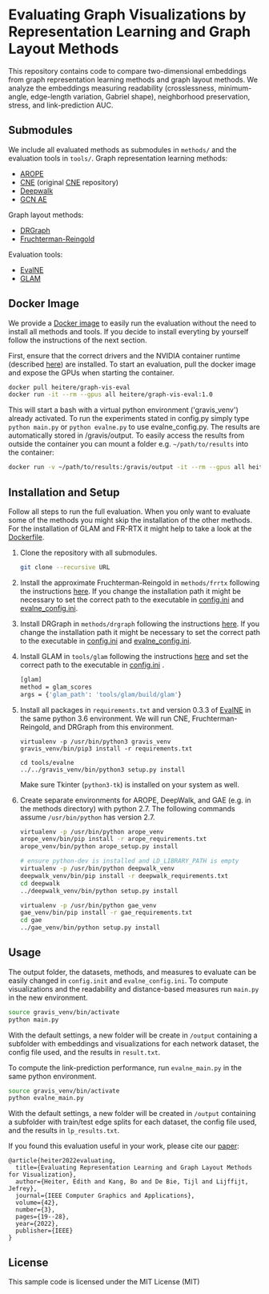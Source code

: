 # Evaluating Graph Visualizations by Representation Learning and Graph Layout Methods #

This repository contains code to compare two-dimensional embeddings from graph representation learning methods and graph layout methods. We analyze the embeddings measuring readability (crosslessness, minimum-angle, edge-length variation, Gabriel shape), neighborhood preservation, stress, and link-prediction AUC. 


## Submodules ##

We include all evaluated methods as submodules in `methods/` and the evaluation tools in `tools/`.
Graph representation learning methods:
- [AROPE][1]
- [CNE][2] (original [CNE](https://bitbucket.org/ghentdatascience/cne/) repository)
- [Deepwalk][3]
- [GCN AE][6]

Graph layout methods:
- [DRGraph][4]
- [Fruchterman-Reingold][5]

Evaluation tools:
- [EvalNE][7]
- [GLAM][8]

## Docker Image ##

We provide a [Docker image][9] to easily run the evaluation without the need to install all methods and tools. If you decide to install everyting by yourself follow the instructions of the next section. 

First, ensure that the correct drivers and the NVIDIA container runtime (described [here][10]) are installed. To start an evaluation, pull the docker image and expose the GPUs when starting the container.

```bash
docker pull heitere/graph-vis-eval
docker run -it --rm --gpus all heitere/graph-vis-eval:1.0
```

This will start a bash with a virtual python environment ('gravis_venv') already activated. To run the experiments stated in config.py simply type `python main.py` or `python evalne.py` to use evalne_config.py. The results are automatically stored in /gravis/output. To easily access the results from outside the container you can mount a folder e.g. `~/path/to/results` into the container:
```bash
docker run -v ~/path/to/results:/gravis/output -it --rm --gpus all heitere/graph-vis-eval:1.0
```

## Installation and Setup ##

Follow all steps to run the full evaluation. When you only want to evaluate some of the methods you might skip the installation of the other methods. For the installation of GLAM and FR-RTX it might help to take a look at the [Dockerfile](Dockerfile). 

1. Clone the repository with all submodules.
    ```bash
    git clone --recursive URL
    ```
2. Install the approximate Fruchterman-Reingold in `methods/frrtx` following the instructions [here][5]. If you change the installation path it might be necessary to set the correct path to the executable in [config.ini](config.ini) and [evalne_config.ini](evalne_config.ini).

3. Install DRGraph in `methods/drgraph` following the instructions [here][4]. If you change the installation path it might be necessary to set the correct path to the executable in [config.ini](config.ini) and [evalne_config.ini](evalne_config.ini).

4. Install GLAM in `tools/glam` following the instructions [here][8] and set the correct path to the executable in [config.ini](config.ini) .
    ```bash
    [glam]
    method = glam_scores
    args = {'glam_path': 'tools/glam/build/glam'}
    ```

5. Install all packages in `requirements.txt` and version 0.3.3 of [EvalNE][7] in the same python 3.6 environment. We will run CNE, Fruchterman-Reingold, and DRGraph from this environment. 
    ```
    virtualenv -p /usr/bin/python3 gravis_venv
	gravis_venv/bin/pip3 install -r requirements.txt

    cd tools/evalne
    ../../gravis_venv/bin/python3 setup.py install
    ```
    Make sure Tkinter (`python3-tk`) is installed on your system as well. 

6. Create separate environments for AROPE, DeepWalk, and GAE (e.g. in the methods directory) with python 2.7. The following commands assume `/usr/bin/python` has version 2.7.
    ```bash AROPE
    virtualenv -p /usr/bin/python arope_venv
    arope_venv/bin/pip install -r arope_requirements.txt
    arope_venv/bin/python arope_setup.py install
    ```
    ```bash DeepWalk
    # ensure python-dev is installed and LD_LIBRARY_PATH is empty
    virtualenv -p /usr/bin/python deepwalk_venv
    deepwalk_venv/bin/pip install -r deepwalk_requirements.txt
    cd deepwalk
    ../deepwalk_venv/bin/python setup.py install
    ```
    ```bash GAE
    virtualenv -p /usr/bin/python gae_venv
	gae_venv/bin/pip install -r gae_requirements.txt
    cd gae
    ../gae_venv/bin/python setup.py install
    ```

## Usage ##

The output folder, the datasets, methods, and measures to evaluate can be easily changed in `config.init` and `evalne_config.ini`. 
To compute visualizations and the readability and distance-based measures run `main.py` in the new environment. 
```bash
source gravis_venv/bin/activate
python main.py
```
With the default settings, a new folder will be create in `/output` containing a subfolder with embeddings and visualizations for each network dataset, the config file used, and the results in `result.txt`. 

To compute the link-prediction performance, run `evalne_main.py` in the same python environment. 
```bash
source gravis_venv/bin/activate
python evalne_main.py
```
With the default settings, a new folder will be created in `/output` containing a subfolder with train/test edge splits for each dataset, the config file used, and the results in `lp_results.txt`. 

If you found this evaluation useful in your work, please cite our [paper](https://ieeexplore.ieee.org/abstract/document/9790009):
```
@article{heiter2022evaluating,
  title={Evaluating Representation Learning and Graph Layout Methods for Visualization},
  author={Heiter, Edith and Kang, Bo and De Bie, Tijl and Lijffijt, Jefrey},
  journal={IEEE Computer Graphics and Applications},
  volume={42},
  number={3},
  pages={19--28},
  year={2022},
  publisher={IEEE}
}
```



## License ##

This sample code is licensed under the MIT License (MIT)


[1]:    https://github.com/ZW-ZHANG/AROPE
[2]:    https://github.com/heitere/cne-gravis.git
[3]:    https://github.com/phanein/deepwalk
[4]:    https://github.com/ZJUVAI/DRGraph
[5]:    https://github.com/owl-project/owl-graph-drawing
[6]:    https://github.com/tkipf/gae
[7]:    https://github.com/Dru-Mara/EvalNE
[8]:    https://github.com/VIDILabs/glam
[9]:    https://hub.docker.com/r/heitere/graph-vis-eval
[10]:   https://docs.docker.com/config/containers/resource_constraints/#access-an-nvidia-gpu
